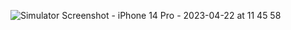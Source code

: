 ![Simulator Screenshot - iPhone 14 Pro - 2023-04-22 at 11 45 58](https://user-images.githubusercontent.com/55911470/233773749-2be7a293-8620-4048-abe7-28023d72a781.png)

